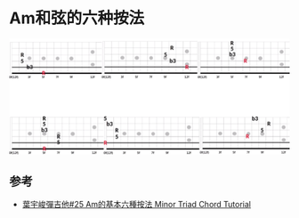 # Am和弦的六种按法

![](../../images/practice/chord/six_a_minor.png)

## 参考
- [葉宇峻彈吉他#25 Am的基本六種按法 Minor Triad Chord Tutorial](https://www.youtube.com/watch?v=FfbP0ZlVde4&feature=youtu.be)
